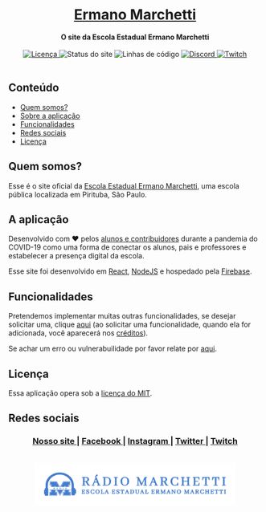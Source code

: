 <a href="https://ermanomarchetti.web.app/">
  <h1 align="center">Ermano Marchetti</h1>
</a>

<div align="center">
  <strong>O site da Escola Estadual Ermano Marchetti</strong>
</div>

<br />

<div align="center">
  <a href="https://github.com/RadioMarchetti/ermanomarchetti/blob/master/LICENSE">
    <img src='https://img.shields.io/badge/license-MIT-blue.svg?label=licenca' alt='Licença' />
  </a>
  <img src='https://img.shields.io/uptimerobot/status/m786088042-709ed0f932511cfe955306ed?label=status' alt='Status do site' />
  <img src='https://img.shields.io/tokei/lines/github/RadioMarchetti/ermanomarchetti?label=linhas%20de%20codigo' alt='Linhas de código' />
  <a href="https://invite.gg/marchetti">
    <img src='https://img.shields.io/discord/700830005244199004?color=%23447cce&label=discord' alt='Discord' />
  </a>
  <a href="https://twitch.tv/radiomarchetti/">
    <img src='https://img.shields.io/twitch/status/radiomarchetti' alt='Twitch' />
  </a>
</div>

<br />

## Conteúdo
- [Quem somos?](#quem-somos)
- [Sobre a aplicação](#a-aplicação)
- [Funcionalidades](#funcionalidades)
- [Redes sociais](#redes-sociais)
- [Licença](#licença)

## Quem somos?

Esse é o site oficial da [Escola Estadual Ermano Marchetti](https://g.page/ErmanoMarchetti), uma escola pública localizada em Pirituba, São Paulo.

## A aplicação

Desenvolvido com ❤︎ pelos [alunos e contribuidores](https://github.com/RadioMarchetti/ermanomarchetti/blob/master/CONTRIBUTORS.md) durante a pandemia do COVID-19 como uma forma de conectar os alunos, pais e professores e estabelecer a presença digital da escola.

Esse site foi desenvolvido em [React](https://github.com/facebook/react), [NodeJS](https://github.com/nodejs/node) e hospedado pela [Firebase](https://firebase.google.com).

## Funcionalidades
Pretendemos implementar muitas outras funcionalidades, se desejar solicitar uma, clique [aqui](https://github.com/RadioMarchetti/ermanomarchetti/issues/new) (ao solicitar uma funcionalidade, quando ela for adicionada, você aparecerá nos [créditos](https://github.com/RadioMarchetti/ermanomarchetti/blob/master/CONTRIBUTORS.md)).

Se achar um erro ou vulnerabuilidade por favor relate por [aqui](https://github.com/RadioMarchetti/ermanomarchetti/issues/new).

## Licença
Essa aplicação opera sob a [licença do MIT](https://pt.wikipedia.org/wiki/Licença_MIT). 

## Redes sociais
<div align="center">
  <h3>
    <a href="https://ermanomarchetti.web.app/">
    Nosso site
    </a>
    <span> | </span>
    <a href="https://www.facebook.com/radiomarchetti">
    Facebook
    </a>
    <span> | </span>
    <a href="https://www.instagram.com/radiomarchetti/">
    Instagram
    </a>
    <span> | </span>
    <a href="https://twitter.com/marchettiradio">
    Twitter
    </a>
    <span> | </span>
    <a href="https://twitch.tv/radiomarchetti/">
    Twitch
    </a>
  </h3>
</div>

<br />

<div align="center"> <img src='/public/images/github.svg' alt='Logo da Rádio e Ermano Marchetti' width="400" /> </div>